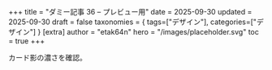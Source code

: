 +++
title = "ダミー記事 36 – プレビュー用"
date = 2025-09-30
updated = 2025-09-30
draft = false
taxonomies = { tags=["デザイン"], categories=["デザイン"] }
[extra]
author = "etak64n"
hero = "/images/placeholder.svg"
toc = true
+++

カード影の濃さを確認。

